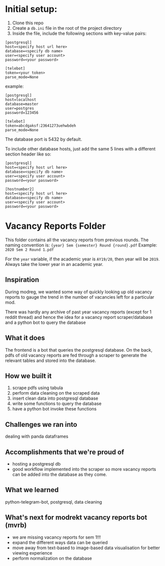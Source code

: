 # Initial setup:

1. Clone this repo
2. Create a `db.ini` file in the root of the project directory
3. Inside the file, include the following sections with key-value pairs:
```
[postgresql]
host=<specify host url here>
database=<specify db name>
user=<specify user account>
password=<your password>

[telebot]
token=<your token>
parse_mode=None
```
example:
```
[postgresql]
host=localhost
database=master
user=postgres
password=123456

[telebot]
token=abcdgaksf:23641273uehwbdeh
parse_mode=None
````
The database port is 5432 by default.

To include other database hosts, just add the same 5 lines with a different section header like so:

```
[postgresql]
host=<specify host url here>
database=<specify db name>
user=<specify user account>
password=<your password>

[hostnumber2]
host=<specify host url here>
database=<specify db name>
user=<specify user account>
password=<your password>
```

# Vacancy Reports Folder

This folder contains all the vacancy reports from previous rounds.
The naming convention is: `{year} Sem {semester} Round {round}.pdf`
Example: `2020 Sem 2 Round 1.pdf`

For the `year` variable, if the academic year is `AY19/20`, then year will be `2019`. 
Always take the lower year in an academic year.

## Inspiration
 During modreg, we wanted some way of quickly looking up old vacancy reports to gauge the trend in the number of vacancies left for a particular mod. 

There was hardly any archive of past year vacancy reports (except for 1 reddit thread)  and hence the idea for a vacancy report scraper/database and a python bot to query the database

## What it does
The frontend is a bot that queries the postgresql database.
On the back, pdfs of old vacancy reports are fed through a scraper to generate the relevant tables and stored into the database.

## How we built it
1. scrape pdfs using tabula
2. perform data cleaning on the scraped data
3. insert clean data into postgresql database
4. write some functions to query the database
5. have a python bot invoke these functions

## Challenges we ran into
dealing with panda dataframes

## Accomplishments that we're proud of
- hosting a postgresql db
- good workflow implemented into the scraper so more vacancy reports can be added into the database as they come.

## What we learned
python-telegram-bot, postgresql, data cleaning

## What's next for modrekt vacancy reports bot (mvrb)
- we are missing vacancy reports for sem 1!!!
- expand the different ways data can be queried
- move away from text-based to image-based data visualisation for better viewing experience
- perform normalization on the database